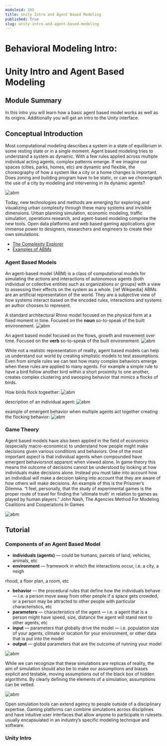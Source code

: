 ```yaml
---
moduleid: 165
title: Unity Intro and Agent Based Modeling
published: True
slug: unity-intro-and-agent-based-modeling
---
```


Behavioral Modeling Intro:
===========================================

# Unity Intro and Agent Based Modeling
## Module Summary

In this intro you will learn how a basic agent based model works as well as its origins.
Additionally you will get an intro to the Unity interface.


## Conceptual Introduction
Most computational modeling describes a system in a state of equilibrium in some resting state or in a single moment. Agent based modeling tries to understand a system as dynamic. With a few rules applied across multiple individual acting agents, complex patterns emerge. If we imagine our spaces (cities, parks, homes, etc) are dynamic and flexible, the choreography of how a system like a city or a home changes is important. Does zoning and building program have to be static, or can we choreograph the use of a city by modeling and intervening in its dynamic agents?

![abm](images/abm-1.jpeg#img-full)

Today, new technologies and methods are emerging for exploring and visualizing urban complexity through these many systems and invisible dimensions. Urban planning simulation, economic modeling, traffic simulation, operations research, and agent-based modeling comprise the new tools. Open data platforms and web based gaming applications give immense power to designers, researchers and engineers to create their own simulations.

- [The Complexity Explorer](https://www.complexityexplorer.org/)   
- [Examples of ABMs](http://www.complexity-explorables.org/explorables/)

### Agent Based Models
An agent-based model (ABM) is a class of computational models for simulating the actions and interactions of autonomous agents (both individual or collective entities such as organizations or groups) with a view to assessing their effects on the system as a whole. [ref Wikipedia]
ABMs are an artificial representation of the world. They are a subjective view of how systems interact based on the encoded rules, interactions and systems an author chooses to represent.

A standard architectural Rhino model focused on the physical form at a fixed moment in time. Focused on the **noun** so-to-speak of the built environement. 
![abm](images/abm-6.jpeg#img-full)

An agent based model focused on the flows, growth and movement over time. Focused on the **verb** so-to-speak of the built environement. 
![abm](images/abm-7.gif#img-full)

While not a realistic representation of reality, agent based models can help us understand our world by creating simplistic models to test assumptions. Even from simple rules we can test how many complex behaviors emerge when these rules are applied to many agents. For example a simple rule to have a bird follow another bird within a short proximity to one another, creates complex clustering and swooping behavior that mimics a flocks of birds.

How birds flock togeether:
![abm](images/abm-12.gif)

description of an individual agent:
![abm](images/abm-2.jpeg#img-full)

example of emergent behavior when multiple agents act together creating the flocking behavior:
![abm](images/abm-13.gif)


### Game Theory
Agent based models have also been applied in the field of economics (especially macro-economics) to understand how people might make decisions given various conditions and behaviors. One of the most important aspect is that individual agents when compounded have emergent behaviorsnot apparent when viewed alone. In game theory this means the outcome of decisions cannot be understood by looking at how individuals make decisions alone. Instead you must take into account how an individual will make a decision taking into account that they are aware of how others will make decisions. An example of this is the Prisoner’s Dilemna.
“I feel, personally, that the study of experimental games is the proper route of travel for finding the ‘ultimate truth’ in relation to games as played by human players.”
John Nash, The Agencies Method For Modeling Coalitions and Cooperations In Games

![abm](images/abm-3.gif#img-full)


## Tutorial
### Components of an Agent Based Model
- **individuals (agents)** — could be humans, parcels of land, vehicles, animals, etc
- **environment** — framework in which the interactions occur, i.e. a city, a neigh



rhood, a floor plan, a room, etc
- **behavior** — the procedural rules that define how the individuals behave — i.e. a person move away from other people if a space gets crowded, or a person may be attracted to other people with particular characteristics, etc
- **parameters** — characteristics of the agent — i.e. a agent that is a person might have speed, size, distance the agent will stand next to other agents, etc
- **input** — parameters that globally drive the model — i.e. population size of your agents, climate or location for your environment, or other data that is put into the model
- **output** — global parameters that are the outcome of running your model


![abm](images/abm-4.png#img-full)

While we can recognize that these simulations are replicas of reality, the aim of simulation should also be to make our assumptions and biases explicit and testable, moving assumptions out of the black box of hidden algorithms. By clearly defining the elements of a simulation, assumptions can be vetted.

![abm](images/abm-5.png#img-full)

Open simulation tools can extend agency to people outside of a disciplinary expertise. Gaming platforms can combine simulations across disciplines and have intuitive user interfaces that allow anyone to participate in rulesets usually encapsulated in an industry’s specific modeling technique and software.

### Unity Intro

